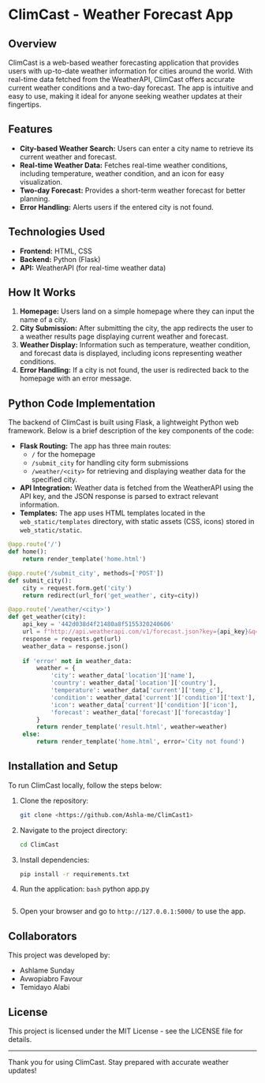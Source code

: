 # ClimCast - Weather Forecast App

## Overview
ClimCast is a web-based weather forecasting application that provides users with up-to-date weather information for cities around the world. With real-time data fetched from the WeatherAPI, ClimCast offers accurate current weather conditions and a two-day forecast. The app is intuitive and easy to use, making it ideal for anyone seeking weather updates at their fingertips.

## Features
- **City-based Weather Search:** Users can enter a city name to retrieve its current weather and forecast.
- **Real-time Weather Data:** Fetches real-time weather conditions, including temperature, weather condition, and an icon for easy visualization.
- **Two-day Forecast:** Provides a short-term weather forecast for better planning.
- **Error Handling:** Alerts users if the entered city is not found.

## Technologies Used
- **Frontend:** HTML, CSS
- **Backend:** Python (Flask)
- **API:** WeatherAPI (for real-time weather data)

## How It Works
1. **Homepage:** Users land on a simple homepage where they can input the name of a city.
2. **City Submission:** After submitting the city, the app redirects the user to a weather results page displaying current weather and forecast.
3. **Weather Display:** Information such as temperature, weather condition, and forecast data is displayed, including icons representing weather conditions.
4. **Error Handling:** If a city is not found, the user is redirected back to the homepage with an error message.

## Python Code Implementation
The backend of ClimCast is built using Flask, a lightweight Python web framework. Below is a brief description of the key components of the code:
- **Flask Routing:** The app has three main routes:
  - `/` for the homepage
  - `/submit_city` for handling city form submissions
  - `/weather/<city>` for retrieving and displaying weather data for the specified city.
- **API Integration:** Weather data is fetched from the WeatherAPI using the API key, and the JSON response is parsed to extract relevant information.
- **Templates:** The app uses HTML templates located in the `web_static/templates` directory, with static assets (CSS, icons) stored in `web_static/static`.

```python
@app.route('/')
def home():
    return render_template('home.html')

@app.route('/submit_city', methods=['POST'])
def submit_city():
    city = request.form.get('city')
    return redirect(url_for('get_weather', city=city))

@app.route('/weather/<city>')
def get_weather(city):
    api_key = '442d038d4f21480a8f5155320240606'
    url = f"http://api.weatherapi.com/v1/forecast.json?key={api_key}&q={city}&days=2&aqi=no&alerts=no"
    response = requests.get(url)
    weather_data = response.json()
    
    if 'error' not in weather_data:
        weather = {
            'city': weather_data['location']['name'],
            'country': weather_data['location']['country'],
            'temperature': weather_data['current']['temp_c'],
            'condition': weather_data['current']['condition']['text'],
            'icon': weather_data['current']['condition']['icon'],
            'forecast': weather_data['forecast']['forecastday']
        }
        return render_template('result.html', weather=weather)
    else:
        return render_template('home.html', error='City not found')
```

## Installation and Setup
To run ClimCast locally, follow the steps below:

1. Clone the repository:
   ```bash
   git clone <https://github.com/Ashla-me/ClimCast1>
   ```

2. Navigate to the project directory:
   ```bash
   cd ClimCast
   ```

3. Install dependencies:
   ```bash
   pip install -r requirements.txt
   ```

4. Run the application:
   ```bash```
   python app.py
   ```

5. Open your browser and go to `http://127.0.0.1:5000/` to use the app.

## Collaborators
This project was developed by:
- Ashlame Sunday
- Avwopiabro Favour
- Temidayo Alabi

## License
This project is licensed under the MIT License - see the LICENSE file for details.

---

Thank you for using ClimCast. Stay prepared with accurate weather updates!
